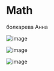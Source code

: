 # Math
болкарева Анна

![image](https://github.com/user-attachments/assets/8ac98946-766e-4d67-837d-bf88fd4a3808)


![image](https://github.com/user-attachments/assets/00df60e1-e677-4daa-b796-7c6938dd01e8)


![image](https://github.com/user-attachments/assets/4a216a73-dbef-4508-8e71-4a90eb368b79)
